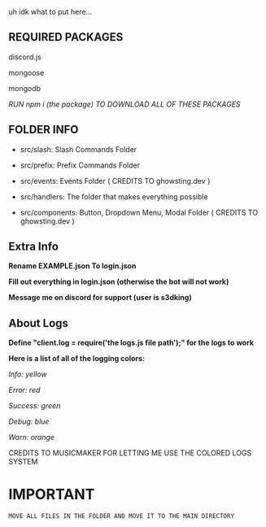 uh idk what to put here...

## REQUIRED PACKAGES

discord.js

mongoose

mongodb

*RUN npm i (the package) TO DOWNLOAD ALL OF THESE PACKAGES*

## FOLDER INFO

- src/slash: Slash Commands Folder

- src/prefix: Prefix Commands Folder

- src/events: Events Folder ( CREDITS TO ghowsting.dev )

- src/handlers: The folder that makes everything possible

- src/components: Button, Dropdown Menu, Modal Folder ( CREDITS TO ghowsting.dev )

## Extra Info

**Rename EXAMPLE.json To login.json**

**Fill out everything in login.json (otherwise the bot will not work)**

**Message me on discord for support (user is s3dking)**

## About Logs

**Define "client.log = require('the logs.js file path');" for the logs to work**

**Here is a list of all of the logging colors:**

*Info: yellow*

*Error: red*

*Success: green*

*Debug: blue*

*Warn: orange*


CREDITS TO MUSICMAKER FOR LETTING ME USE THE COLORED LOGS SYSTEM


# IMPORTANT
`MOVE ALL FILES IN THE FOLDER AND MOVE IT TO THE MAIN DIRECTORY`